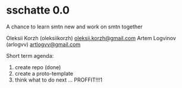 # sschatte 0.0

A chance to learn smtn new and work on smtn together

Oleksii Korzh (oleksiikorzh) oleksii.korzh@gmail.com
Artem Logvinov (arlogvv) artlogvv@gmail.com


Short term agenda:
1. create repo (done)
2. create a proto-template
3. think what to do next
...
PROFFIT!!!1

